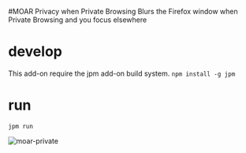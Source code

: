 #MOAR Privacy when Private Browsing
Blurs the Firefox window when Private Browsing and you focus elsewhere

# develop

This add-on require the jpm add-on build system. `npm install -g jpm`

# run

`jpm run`

![moar-private](https://cloud.githubusercontent.com/assets/2134/16853816/f0554be8-49c2-11e6-9ce0-a73d0f4af5dd.gif)
